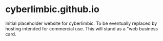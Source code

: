# cyberlimbic.github.io

Initial placeholder website for cyberlimbic. To be eventually replaced by hosting intended for commercial use. This will stand as a "web business card.


